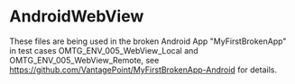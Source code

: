 # AndroidWebView

These files are being used in the broken Android App "MyFirstBrokenApp" in test cases OMTG_ENV_005_WebView_Local and OMTG_ENV_005_WebView_Remote, see https://github.com/VantagePoint/MyFirstBrokenApp-Android for details.
